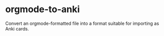 # orgmode-to-anki
Convert an orgmode-formatted file into a format suitable for importing as Anki cards.
